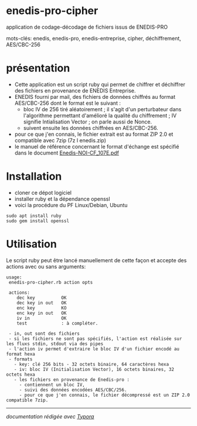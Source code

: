 # enedis-pro-cipher
application de codage-décodage de fichiers issus de ENEDIS-PRO

mots-clés: enedis, enedis-pro, enedis-entreprise, cipher, déchiffrement, AES/CBC-256

# présentation

- Cette application est un script ruby qui permet de chiffrer et déchiffrer des fichiers en provenance de ENEDIS Entreprise.
- ENEDIS fourni par mail, des fichiers de données chiffrés au format AES/CBC-256 dont le format est le suivant :
  - bloc IV de 256 tiré aléatoirement ; il s'agit d'un perturbateur dans l'algorithme permettant d'amélioré la qualité du chiffrement ; IV signifie Intialisation Vector ; on parle aussi de Nonce.
  - suivent ensuite les données chiffrées en AES/CBC-256.
- pour ce que j'en connais, le fichier extrait est au format ZIP 2.0 et compatible avec 7zip (7z l enedis.zip)
- le manuel de référence concernant le format d'échange est spécifié dans le document [Enedis-NOI-CF_107E.pdf](https://www.enedis.fr/sites/default/files/Enedis-NOI-CF_107E.pdf)

# Installation

- cloner ce dépot logiciel
- installer ruby et la dépendance openssl
- voici la procédure du PF Linux/Debian, Ubuntu

```
sudo apt install ruby
sudo gem install openssl
```

# Utilisation

Le script ruby peut être lancé manuellement de cette façon et accepte des actions avec ou sans arguments:

```
usage:
 enedis-pro-cipher.rb action opts

 actions:
    dec key          OK
    dec key in out   OK
    enc key          KO
    enc key in out   OK
    iv in            OK
    test             : à compléter.

 - in, out sont des fichiers 
 - si les fichiers ne sont pas spécifiés, l'action est réalisée sur les fluxs stdin, stdout via des pipes
 - l'action iv permet d'extraire le bloc IV d'un fichier encodé au format hexa
 - formats
   - key: clé 256 bits - 32 octets binaire, 64 caractères hexa
   - iv: bloc IV (Initialisation Vector), 16 octets binaires, 32 octets hexa
   - les fichiers en provenance de Enedis-pro :
     - contiennent un bloc IV,
     - suivi des données encodées AES/CBC/256.
     - pour ce que j'en connais, le fichier décompressé est un ZIP 2.0 compatible 7zip.
```

------

*documentation rédigée avec [Typora](https://typora.io/)*


